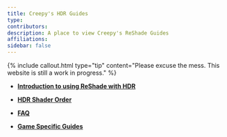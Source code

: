 ```yaml
---
title: Creepy's HDR Guides
type:
contributors: 
description: A place to view Creepy's ReShade Guides
affiliations: 
sidebar: false
---
```


{% include callout.html type="tip" content="Please excuse the mess.  This website is still a work in progress." %}

- [**Introduction to using ReShade with HDR**](Introduction-to-using-ReShade-with-HDR)

- [**HDR Shader Order**](HDR-Shader-Order)

- [**FAQ**](FAQ)

- [**Game Specific Guides**](Game-Specific-Guides-Index)